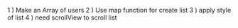 
1 ) Make an Array of users
2 ) Use map function for create list
3 ) apply style of list
4 ) need scrollView to scroll list


